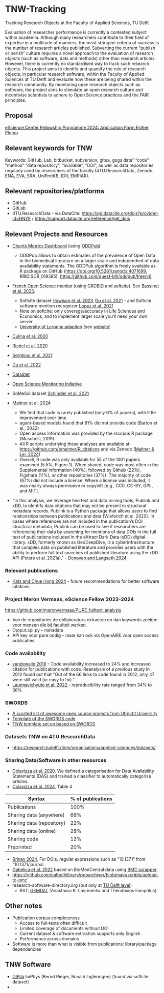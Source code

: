 # TNW-Tracking
Tracking Research Objects at the Faculty of Applied Sciences, TU Delft

Evaluation of researcher performance is currently a contested subject within academia. Although many researchers contribute to their field of expertise in a multitude of manners, the most stringent criteria of success is the number of research articles published. Subverting the current “publish or perish” culture requires a novel approach to the evaluation of research objects (such as software, data and methods) other than research articles. However, there is currently no standardised way to track such research objects. This project aims to identify and quantify the role of research objects, in particular research software, within the Faculty of Applied Sciences at TU Delft and evaluate how these are being shared within the research community. By monitoring open research objects such as software, the project aims to stimulate an open research culture and incentivise scientists to adhere to Open Science practices and the FAIR principles.


## Proposal
[eScience Center Fellowship Programme 2024: Application Form Esther Plomp](https://doi.org/10.5281/zenodo.10939832)


## Relevant keywords for TNW

Keywords: GitHub, Lab, bitbucket, subversion, gitea, gogs
data” “code” “method” “data repository”, “available”, “DOI”, as well as data repositories regularly used by researchers of the faculty (4TU.ResearchData, Zenodo, ENA, EVA, SRA, UniProtKB, IDR, EMPIAR). 

## Relevant repositories/platforms
- GitHub
- GitLab
- 4TU.ResearchData - via DataCite: https://api.datacite.org/dois?provider-id=HNYE / https://support.datacite.org/reference/get_dois

## Relevant Projects and Resources

- [Charité Metrics Dashboard](https://quest-dashboard.charite.de/) (using [ODDPub](https://github.com/quest-bih/oddpub)) 
  - ODDPub allows to obtain estimates of the prevalence of Open Data in the biomedical literature on a larger scale and independent of data availability statements. The ODDPub algorithm is freely available as R package on GitHub (https://doi.org/10.5281/zenodo.4071699, RRID:SCR_018385). https://github.com/quest-bih/oddpub/tree/v6
- [French Open Science monitor](https://frenchopensciencemonitor.esr.gouv.fr/) (using [GROBID](https://github.com/kermitt2/grobid) and [softcite](https://github.com/softcite/software-mentions)). See [Bassinet et al. 2023](https://hal.science/hal-04121339v3).
  - Softcite dataset [Howison et al. 2023](https://zenodo.org/doi/10.5281/zenodo.7995564), [Du et al. 2021](https://doi.org/10.1002/asi.24454) - and Softcite software mention recognizer [Lopez et al. 2021](https://doi.org/10.1145/3459637.3481936)
  - Note on softcite: only coverage/accuracy in Life Sciences and Economics, and to implement larger scale you'll need your own server
  - [University of Lorraine adaption](https://gitlab.com/Cthulhus_Queen/barometre_scienceouverte_universitedelorraine) (see [website](https://scienceouverte.univ-lorraine.fr/en/bibliometrics/lorraine-open-science-barometer/))

- [Culina et al. 2020](https://doi.org/10.1371/journal.pbio.3000763)
- [Riedel et al. 2020](https://doi.org/10.5334/dsj-2020-042)
- [Serghiou et al. 2021](https://doi.org/10.1371/journal.pbio.3001107)
- [Du et al. 2022](http://dx.doi.org/10.7717/peerj-cs.1022)
- [DataStet](https://github.com/kermitt2/datastet)
- [Open Science Monitoring Initiative](https://open-science-monitoring.org/)
- SoMeSci dataset [Schindler et al. 2021](https://doi.org/10.1145/3459637.3482017)
- [Maitner et al. 2024](https://doi.org/10.1002/ece3.70030) 
    -   We find that code is rarely published (only 6% of papers), with little improvement over time. 
    - agent-based models found that 81% did not provide code (Barton et al., 2022)
    - Open access information was provided by the rscopus R package (Muschelli, 2019).
    - All R scripts underlying these analyses are available at: https://github.com/bmaitner/R_citations and via Zenodo ([Maitner & Lei, 2024](https://zenodo.org/doi/10.5281/zenodo.8201250))
    - Overall, R code was only available for 55 of the 1001 papers examined (5.5%; Figure 1). When shared, code was most often in the Supplemental Information (40%), followed by Github (22%), Figshare (11%), or other repositories (37%).
      The majority of code (67%) did not include a license. Where a license was included, it was nearly always permissive or copyleft (e.g., CC0, CC-BY, GPL, and MIT).

- "In this analysis, we leverage two text and data mining tools, Publink and xDD, to identify data citations that may not be present in structural metadata records. Publink is a Python
package that allows users to find relationships between publications and data (Wieferich et al. 2020). In cases where references are not included in the publication’s DOI structural metadata,
Publink can be used to see if researchers are referencing their data by searching for mentions of data DOIs in the full text of publications included in the eXtract Dark Data (xDD) digital library.
xDD, formerly known as GeoDeepDive, is a cyberinfrastructure that compiles data on published literature and provides users with the ability to perform full text searches of published literature
using the xDD API (Peters et al. 2021a)." - [Donovan and Langseth 2024](https://doi.org/10.5334/dsj-2024-024)

### Relevant publications
- [Katz and Chue Hong 2024](http://dx.doi.org/10.7717/peerj-cs.1951) - future recommendations for better software citations

### Project Meron Vermaas, eScience Fellow 2023-2024
https://github.com/meronvermaas/PURE_fulltext_analysis
- Van de repositories de collaborators extracten en dan keywords zoeken voor mensen die bij faculteit werken. 
- Output.api.py – metadata
- API key voor pure nodig – maar kan ook via OpenAIRE voor open access publicaties. 

### Code availability
- [vandewalle 2019](https://lirias.kuleuven.be/2815281?limo=0) - Code availability increased to 24% and increased citation for publications with code. Reanalysis of a previous study in 2012 found out that "Out of the 66 links to code found in 2012, only
47 were still valid (or easy to fix)."
- [Laurinavichyute et al. 2022 ](https://doi.org/10.1016/j.jml.2022.104332) - reproducibility rate ranged from 34% to 56%

### SWORDS

* [A curated list of awesome open source projects from Utrecht University](https://github.com/UtrechtUniversity/awesome-utrecht-university)
* [Template of the SWORDS code](https://github.com/UtrechtUniversity/SWORDS-UU)
* [TNW template set up based on SWORDS](https://github.com/EstherPlomp/SWORDS-TNW)

### Datasets TNW on 4TU.ResearchData
- https://research.tudelft.nl/en/organisations/applied-sciences/datasets/

### Sharing Data/Software in other resources

- [Colavizza et al. 2020](https://doi.org/10.1371/journal.pone.0230416). We defined a categorisation for Data Availability Statements (DAS) and trained a classifier to automatically categorise articles.
- [Colavizza et al. 2024](https://doi.org/10.48550/arXiv.2404.16171), Table 4

| Syntax      | % of publications |
| ----------- | ----------- |
| Publications     | 100%       |
| Sharing data (anywhere)   | 68%       |
| Sharing data (repository)   | 22%        |
| Sharing data (online)   | 28%        |
| Sharing code   | 12%       |
| Preprinted   | 20%       |

- [Briney 2024](https://doi.org/10.22002/d2h9g-5q152), For DOIs, regular expressions such as “10.1371” from “10.1371/journal.
- [Gabelica et al. 2022](https://doi.org/10.1016/j.jclinepi.2022.05.019) based on BioMedCentral data using [BMC scrapper](https://github.com/bojcicm/bmc-scrapper)
- https://github.com/caltechlibrary/pubarchiver/blob/main/scripts/upload-to-pmc
- research-software-directory.org (but only at [TU Delft level](https://research-software-directory.org/organisations/delft-university-of-technology))
  - RST: [GEMDAT](https://zenodo.org/doi/10.5281/zenodo.8401669) (Anastasiia K. Lavrinenko and Theodosios Famprikis)
  

## Other notes

- Publication corpus completeness
  - Access to full-texts often difficult
  - Limited coverage of documents without DOI
  - Current dataset & software extraction supports only English
  - Performance across domains
- Software is more than what is visible from publications: library/package dependencies

## TNW Software
- [DIPlib](https://diplib.org/contributors.html) ImPhys (Bernd Rieger, Ronald Ligteringen) (found via softcite dataset)
- 
